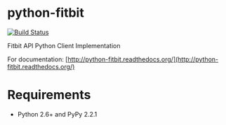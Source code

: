 python-fitbit
=============

[![Build Status](https://travis-ci.org/orcasgit/python-fitbit.png?branch=v0.0.3)](https://travis-ci.org/orcasgit/python-fitbit)

Fitbit API Python Client Implementation

For documentation: [http://python-fitbit.readthedocs.org/](http://python-fitbit.readthedocs.org/)

Requirements
============

* Python 2.6+ and PyPy 2.2.1
